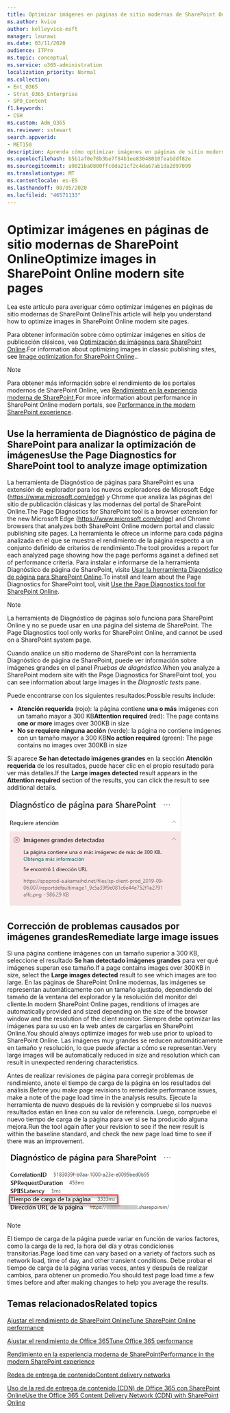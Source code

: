 ```yaml
---
title: Optimizar imágenes en páginas de sitio modernas de SharePoint Online
ms.author: kvice
author: kelleyvice-msft
manager: laurawi
ms.date: 03/11/2020
audience: ITPro
ms.topic: conceptual
ms.service: o365-administration
localization_priority: Normal
ms.collection:
- Ent_O365
- Strat_O365_Enterprise
- SPO_Content
f1.keywords:
- CSH
ms.custom: Adm_O365
ms.reviewer: sstewart
search.appverid:
- MET150
description: Aprenda cómo optimizar imágenes en páginas de sitio modernas de SharePoint Online
ms.openlocfilehash: b5b1af0e78b3be7f84b1ee83048010feabddf82e
ms.sourcegitcommit: a9021ba0800ffc0da21cf2c4da67ab1da2d97099
ms.translationtype: MT
ms.contentlocale: es-ES
ms.lasthandoff: 08/05/2020
ms.locfileid: "46571133"
---
```

# <a name="optimize-images-in-sharepoint-online-modern-site-pages"></a><span data-ttu-id="673b2-103">Optimizar imágenes en páginas de sitio modernas de SharePoint Online</span><span class="sxs-lookup"><span data-stu-id="673b2-103">Optimize images in SharePoint Online modern site pages</span></span>

<span data-ttu-id="673b2-104">Lea este artículo para averiguar cómo optimizar imágenes en páginas de sitio modernas de SharePoint Online</span><span class="sxs-lookup"><span data-stu-id="673b2-104">This article will help you understand how to optimize images in SharePoint Online modern site pages.</span></span>

<span data-ttu-id="673b2-105">Para obtener información sobre cómo optimizar imágenes en sitios de publicación clásicos, vea [Optimización de imágenes para SharePoint Online](image-optimization-for-sharepoint-online.md).</span><span class="sxs-lookup"><span data-stu-id="673b2-105">For information about optimizing images in classic publishing sites, see [Image optimization for SharePoint Online](image-optimization-for-sharepoint-online.md)..</span></span>

>[!NOTE]
><span data-ttu-id="673b2-106">Para obtener más información sobre el rendimiento de los portales modernos de SharePoint Online, vea [Rendimiento en la experiencia moderna de SharePoint.](https://docs.microsoft.com/sharepoint/modern-experience-performance)</span><span class="sxs-lookup"><span data-stu-id="673b2-106">For more information about performance in SharePoint Online modern portals, see [Performance in the modern SharePoint experience](https://docs.microsoft.com/sharepoint/modern-experience-performance).</span></span>

## <a name="use-the-page-diagnostics-for-sharepoint-tool-to-analyze-image-optimization"></a><span data-ttu-id="673b2-107">Use la herramienta de Diagnóstico de página de SharePoint para analizar la optimización de imágenes</span><span class="sxs-lookup"><span data-stu-id="673b2-107">Use the Page Diagnostics for SharePoint tool to analyze image optimization</span></span>

<span data-ttu-id="673b2-108">La herramienta de Diagnóstico de páginas para SharePoint es una extensión de explorador para los nuevos exploradores de Microsoft Edge (https://www.microsoft.com/edge) y Chrome que analiza las páginas del sitio de publicación clásicas y las modernas del portal de SharePoint Online.</span><span class="sxs-lookup"><span data-stu-id="673b2-108">The Page Diagnostics for SharePoint tool is a browser extension for the new Microsoft Edge (https://www.microsoft.com/edge) and Chrome browsers that analyzes both SharePoint Online modern portal and classic publishing site pages.</span></span> <span data-ttu-id="673b2-109">La herramienta le ofrece un informe para cada página analizada en el que se muestra el rendimiento de la página respecto a un conjunto definido de criterios de rendimiento.</span><span class="sxs-lookup"><span data-stu-id="673b2-109">The tool provides a report for each analyzed page showing how the page performs against a defined set of performance criteria.</span></span> <span data-ttu-id="673b2-110">Para instalar e informarse de la herramienta Diagnóstico de página de SharePoint, visite [Usar la herramienta Diagnóstico de página para SharePoint Online](page-diagnostics-for-spo.md).</span><span class="sxs-lookup"><span data-stu-id="673b2-110">To install and learn about the Page Diagnostics for SharePoint tool, visit [Use the Page Diagnostics tool for SharePoint Online](page-diagnostics-for-spo.md).</span></span>

>[!NOTE]
><span data-ttu-id="673b2-111">La herramienta de Diagnóstico de páginas solo funciona para SharePoint Online y no se puede usar en una página del sistema de SharePoint. </span><span class="sxs-lookup"><span data-stu-id="673b2-111">The Page Diagnostics tool only works for SharePoint Online, and cannot be used on a SharePoint system page.</span></span>

<span data-ttu-id="673b2-112">Cuando analice un sitio moderno de SharePoint con la herramienta Diagnóstico de página de SharePoint, puede ver información sobre imágenes grandes en el panel _Pruebas de diagnóstico_.</span><span class="sxs-lookup"><span data-stu-id="673b2-112">When you analyze a SharePoint modern site with the Page Diagnostics for SharePoint tool, you can see information about large images in the _Diagnostic tests_ pane.</span></span>

<span data-ttu-id="673b2-113">Puede encontrarse con los siguientes resultados:</span><span class="sxs-lookup"><span data-stu-id="673b2-113">Possible results include:</span></span>

- <span data-ttu-id="673b2-114">**Atención requerida** (rojo): la página contiene **una o más** imágenes con un tamaño mayor a 300 KB</span><span class="sxs-lookup"><span data-stu-id="673b2-114">**Attention required** (red): The page contains **one or more** images over 300KB in size</span></span>
- <span data-ttu-id="673b2-115">**No se requiere ninguna acción** (verde): la página no contiene imágenes con un tamaño mayor a 300 KB</span><span class="sxs-lookup"><span data-stu-id="673b2-115">**No action required** (green): The page contains no images over 300KB in size</span></span>

<span data-ttu-id="673b2-116">Si aparece **Se han detectado imágenes grandes** en la sección **Atención requerida** de los resultados, puede hacer clic en el propio resultado para ver más detalles.</span><span class="sxs-lookup"><span data-stu-id="673b2-116">If the **Large images detected** result appears in the **Attention required** section of the results, you can click the result to see additional details.</span></span>

![Resultados de la herramienta Diagnóstico de página](media/modern-portal-optimization/pagediag-large-images.png)

## <a name="remediate-large-image-issues"></a><span data-ttu-id="673b2-118">Corrección de problemas causados por imágenes grandes</span><span class="sxs-lookup"><span data-stu-id="673b2-118">Remediate large image issues</span></span>

<span data-ttu-id="673b2-119">Si una página contiene imágenes con un tamaño superior a 300 KB, seleccione el resultado **Se han detectado imágenes grandes** para ver qué imágenes superan ese tamaño.</span><span class="sxs-lookup"><span data-stu-id="673b2-119">If a page contains images over 300KB in size, select the **Large images detected** result to see which images are too large.</span></span> <span data-ttu-id="673b2-120">En las páginas de SharePoint Online modernas, las imágenes se representan automáticamente con un tamaño ajustado, dependiendo del tamaño de la ventana del explorador y la resolución del monitor del cliente.</span><span class="sxs-lookup"><span data-stu-id="673b2-120">In modern SharePoint Online pages, renditions of images are automatically provided and sized depending on the size of the browser window and the resolution of the client monitor.</span></span> <span data-ttu-id="673b2-121">Siempre debe optimizar las imágenes para su uso en la web antes de cargarlas en SharePoint Online.</span><span class="sxs-lookup"><span data-stu-id="673b2-121">You should always optimize images for web use prior to upload to SharePoint Online.</span></span> <span data-ttu-id="673b2-122">Las imágenes muy grandes se reducen automáticamente en tamaño y resolución, lo que puede afectar a cómo se representan.</span><span class="sxs-lookup"><span data-stu-id="673b2-122">Very large images will be automatically reduced in size and resolution which can result in unexpected rendering characteristics.</span></span>

<span data-ttu-id="673b2-123">Antes de realizar revisiones de página para corregir problemas de rendimiento, anote el tiempo de carga de la página en los resultados del análisis.</span><span class="sxs-lookup"><span data-stu-id="673b2-123">Before you make page revisions to remediate performance issues, make a note of the page load time in the analysis results.</span></span> <span data-ttu-id="673b2-124">Ejecute la herramienta de nuevo después de la revisión y compruebe si los nuevos resultados están en línea con su valor de referencia. Luego, compruebe el nuevo tiempo de carga de la página para ver si se ha producido alguna mejora.</span><span class="sxs-lookup"><span data-stu-id="673b2-124">Run the tool again after your revision to see if the new result is within the baseline standard, and check the new page load time to see if there was an improvement.</span></span>

![Resultados de tiempo de carga de la página](media/modern-portal-optimization/pagediag-page-load-time.png)

>[!NOTE]
><span data-ttu-id="673b2-126">El tiempo de carga de la página puede variar en función de varios factores, como la carga de la red, la hora del día y otras condiciones transitorias.</span><span class="sxs-lookup"><span data-stu-id="673b2-126">Page load time can vary based on a variety of factors such as network load, time of day, and other transient conditions.</span></span> <span data-ttu-id="673b2-127">Debe probar el tiempo de carga de la página varias veces, antes y después de realizar cambios, para obtener un promedio.</span><span class="sxs-lookup"><span data-stu-id="673b2-127">You should test page load time a few times before and after making changes to help you average the results.</span></span>

## <a name="related-topics"></a><span data-ttu-id="673b2-128">Temas relacionados</span><span class="sxs-lookup"><span data-stu-id="673b2-128">Related topics</span></span>

[<span data-ttu-id="673b2-129">Ajustar el rendimiento de SharePoint Online</span><span class="sxs-lookup"><span data-stu-id="673b2-129">Tune SharePoint Online performance</span></span>](tune-sharepoint-online-performance.md)

[<span data-ttu-id="673b2-130">Ajustar el rendimiento de Office 365</span><span class="sxs-lookup"><span data-stu-id="673b2-130">Tune Office 365 performance</span></span>](tune-office-365-performance.md)

[<span data-ttu-id="673b2-131">Rendimiento en la experiencia moderna de SharePoint</span><span class="sxs-lookup"><span data-stu-id="673b2-131">Performance in the modern SharePoint experience</span></span>](https://docs.microsoft.com/sharepoint/modern-experience-performance)

[<span data-ttu-id="673b2-132">Redes de entrega de contenido</span><span class="sxs-lookup"><span data-stu-id="673b2-132">Content delivery networks</span></span>](content-delivery-networks.md)

[<span data-ttu-id="673b2-133">Uso de la red de entrega de contenido (CDN) de Office 365 con SharePoint Online</span><span class="sxs-lookup"><span data-stu-id="673b2-133">Use the Office 365 Content Delivery Network (CDN) with SharePoint Online</span></span>](use-office-365-cdn-with-spo.md)
